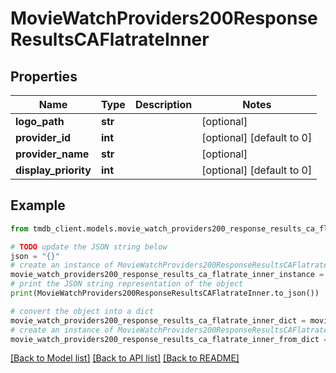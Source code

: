 # MovieWatchProviders200ResponseResultsCAFlatrateInner


## Properties

Name | Type | Description | Notes
------------ | ------------- | ------------- | -------------
**logo_path** | **str** |  | [optional] 
**provider_id** | **int** |  | [optional] [default to 0]
**provider_name** | **str** |  | [optional] 
**display_priority** | **int** |  | [optional] [default to 0]

## Example

```python
from tmdb_client.models.movie_watch_providers200_response_results_ca_flatrate_inner import MovieWatchProviders200ResponseResultsCAFlatrateInner

# TODO update the JSON string below
json = "{}"
# create an instance of MovieWatchProviders200ResponseResultsCAFlatrateInner from a JSON string
movie_watch_providers200_response_results_ca_flatrate_inner_instance = MovieWatchProviders200ResponseResultsCAFlatrateInner.from_json(json)
# print the JSON string representation of the object
print(MovieWatchProviders200ResponseResultsCAFlatrateInner.to_json())

# convert the object into a dict
movie_watch_providers200_response_results_ca_flatrate_inner_dict = movie_watch_providers200_response_results_ca_flatrate_inner_instance.to_dict()
# create an instance of MovieWatchProviders200ResponseResultsCAFlatrateInner from a dict
movie_watch_providers200_response_results_ca_flatrate_inner_from_dict = MovieWatchProviders200ResponseResultsCAFlatrateInner.from_dict(movie_watch_providers200_response_results_ca_flatrate_inner_dict)
```
[[Back to Model list]](../README.md#documentation-for-models) [[Back to API list]](../README.md#documentation-for-api-endpoints) [[Back to README]](../README.md)


